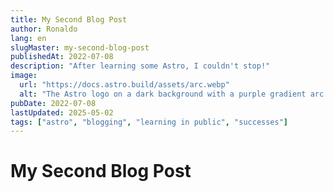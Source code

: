 ```yaml
---
title: My Second Blog Post
author: Ronaldo
lang: en
slugMaster: my-second-blog-post
publishedAt: 2022-07-08
description: "After learning some Astro, I couldn't stop!"
image:
  url: "https://docs.astro.build/assets/arc.webp"
  alt: "The Astro logo on a dark background with a purple gradient arc."
pubDate: 2022-07-08
lastUpdated: 2025-05-02
tags: ["astro", "blogging", "learning in public", "successes"]
---
```


# My Second Blog Post
